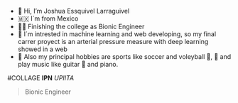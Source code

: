 - 👋 Hi, I’m Joshua Essquivel Larraguivel
- 🇲🇽 I´m from Mexico
- 🧑‍🎓 Finishing the college as Bionic Engineer
- 🤖 I´m intrested in machine learning and web developing, so my final carrer proyect is an arterial pressure measure with deep learning showed in a web
- 🏅 Also my principal hobbies are sports like soccer and voleyball 🏐, 🎵 and play music like guitar 🎸 and piano.

#COLLAGE
**IPN**
*UPIITA*
>Bionic Engineer
